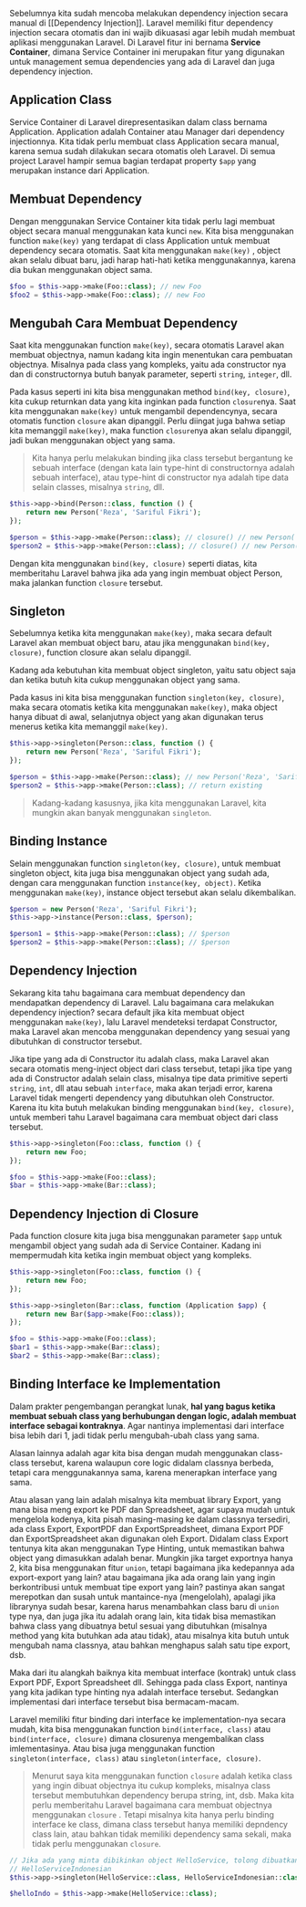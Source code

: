 Sebelumnya kita sudah mencoba melakukan dependency injection secara manual di [[Dependency Injection]]. Laravel memiliki fitur dependency injection secara otomatis dan ini wajib dikuasasi agar lebih mudah membuat aplikasi menggunakan Laravel. Di Laravel fitur ini bernama **Service Container**, dimana Service Container ini merupakan fitur yang digunakan untuk management semua dependencies yang ada di Laravel dan juga dependency injection.

## Application Class

Service Container di Laravel direpresentasikan dalam class bernama Application. Application adalah Container atau Manager dari dependency injectionnya. Kita tidak perlu membuat class Application secara manual, karena semua sudah dilakukan secara otomatis oleh Laravel. Di semua project Laravel hampir semua bagian terdapat property `$app` yang merupakan instance dari Application.

## Membuat Dependency

Dengan menggunakan Service Container kita tidak perlu lagi membuat object secara manual menggunakan kata kunci `new`. Kita bisa menggunakan function `make(key)` yang terdapat di class Application untuk membuat dependency secara otomatis. Saat kita menggunakan `make(key)` , object akan selalu dibuat baru, jadi harap hati-hati ketika menggunakannya, karena dia bukan menggunakan object sama.

```php
$foo = $this->app->make(Foo::class); // new Foo
$foo2 = $this->app->make(Foo::class); // new Foo
```

## Mengubah Cara Membuat Dependency

Saat kita menggunakan function `make(key)`, secara otomatis Laravel akan membuat objectnya, namun kadang kita ingin menentukan cara pembuatan objectnya. Misalnya pada class yang kompleks, yaitu ada constructor nya dan di constructornya butuh banyak parameter, seperti `string`, `integer`, dll.

Pada kasus seperti ini kita bisa menggunakan method `bind(key, closure)`, kita cukup returnkan data yang kita inginkan pada function `closure`nya. Saat kita menggunakan `make(key)` untuk mengambil dependencynya, secara otomatis function `closure` akan dipanggil. Perlu diingat juga bahwa setiap kita memanggil `make(key)`, maka function `closure`nya akan selalu dipanggil, jadi bukan menggunakan object yang sama.

> Kita hanya perlu melakukan binding jika class tersebut bergantung ke sebuah interface (dengan kata lain type-hint di constructornya adalah sebuah interface), atau type-hint di constructor nya adalah tipe data selain classes, misalnya `string`, dll.

```php
$this->app->bind(Person::class, function () {
	return new Person('Reza', 'Sariful Fikri');
});

$person = $this->app->make(Person::class); // closure() // new Person('Reza', 'Sariful Fikri')
$person2 = $this->app->make(Person::class); // closure() // new Person('Reza', 'Sariful Fikri')
```

Dengan kita menggunakan `bind(key, closure)` seperti diatas, kita memberitahu Laravel bahwa jika ada yang ingin membuat object Person, maka jalankan function `closure` tersebut.

## Singleton

Sebelumnya ketika kita menggunakan `make(key)`, maka secara default Laravel akan membuat object baru, atau jika menggunakan `bind(key, closure)`, function closure akan selalu dipanggil.

Kadang ada kebutuhan kita membuat object singleton, yaitu satu object saja dan ketika butuh kita cukup menggunakan object yang sama.

Pada kasus ini kita bisa menggunakan function `singleton(key, closure)`, maka secara otomatis ketika kita menggunakan `make(key)`, maka object hanya dibuat di awal, selanjutnya object yang akan digunakan terus menerus ketika kita memanggil `make(key)`.

```php
$this->app->singleton(Person::class, function () {
	return new Person('Reza', 'Sariful Fikri');
});

$person = $this->app->make(Person::class); // new Person('Reza', 'Sariful Fikri') if not exist
$person2 = $this->app->make(Person::class); // return existing
```

> Kadang-kadang kasusnya, jika kita menggunakan Laravel, kita mungkin akan banyak menggunakan `singleton`.
<p></p>

## Binding Instance

Selain menggunakan function `singleton(key, closure)`, untuk membuat singleton object, kita juga bisa menggunakan object yang sudah ada, dengan cara menggunakan function `instance(key, object)`. Ketika menggunakan `make(key)`, instance object tersebut akan selalu dikembalikan.

```php
$person = new Person('Reza', 'Sariful Fikri');
$this->app->instance(Person::class, $person);

$person1 = $this->app->make(Person::class); // $person
$person2 = $this->app->make(Person::class); // $person
```

## Dependency Injection

Sekarang kita tahu bagaimana cara membuat dependency dan mendapatkan dependency di Laravel. Lalu bagaimana cara melakukan dependency injection? secara default jika kita membuat object menggunakan `make(key)`, lalu Laravel mendeteksi terdapat Constructor, maka Laravel akan mencoba menggunakan dependency yang sesuai yang dibutuhkan di constructor tersebut.

Jika tipe yang ada di Constructor itu adalah class, maka Laravel akan secara otomatis meng-inject object dari class tersebut, tetapi jika tipe yang ada di Constructor adalah selain class, misalnya tipe data primitive seperti `string`, `int`, dll atau sebuah `interface`, maka akan terjadi error, karena Laravel tidak mengerti dependency yang dibutuhkan oleh Constructor. Karena itu kita butuh melakukan binding menggunakan `bind(key, closure)`, untuk memberi tahu Laravel bagaimana cara membuat object dari class tersebut.

```php
$this->app->singleton(Foo::class, function () {
	return new Foo;
});

$foo = $this->app->make(Foo::class);
$bar = $this->app->make(Bar::class);
```

## Dependency Injection di Closure

Pada function closure kita juga bisa menggunakan parameter `$app` untuk mengambil object yang sudah ada di Service Container. Kadang ini mempermudah kita ketika ingin membuat object yang kompleks.

```php
$this->app->singleton(Foo::class, function () {
	return new Foo;
});

$this->app->singleton(Bar::class, function (Application $app) {
	return new Bar($app->make(Foo::class));
});

$foo = $this->app->make(Foo::class);
$bar1 = $this->app->make(Bar::class);
$bar2 = $this->app->make(Bar::class);
```

## Binding Interface ke Implementation

Dalam prakter pengembangan perangkat lunak, **hal yang bagus ketika membuat sebuah class yang berhubungan dengan logic, adalah membuat interface sebagai kontraknya**. Agar nantinya implementasi dari interface bisa lebih dari 1, jadi tidak perlu mengubah-ubah class yang sama. 

Alasan lainnya adalah agar kita bisa dengan mudah menggunakan class-class tersebut, karena walaupun core logic didalam classnya berbeda, tetapi cara menggunakannya sama, karena menerapkan interface yang sama.

Atau alasan yang lain adalah misalnya kita membuat library Export, yang mana bisa meng export ke PDF dan Spreadsheet, agar supaya mudah untuk mengelola kodenya, kita pisah masing-masing ke dalam classnya tersediri, ada class Export, ExportPDF dan ExportSpreadsheet, dimana Export PDF dan ExportSpreadsheet akan digunakan oleh Export. Didalam class Export tentunya kita akan menggunakan Type Hinting, untuk memastikan bahwa object yang dimasukkan adalah benar. Mungkin jika target exportnya hanya 2, kita bisa menggunakan fitur `union`, tetapi bagaimana jika kedepannya ada export-export yang lain? atau bagaimana jika ada orang lain yang ingin berkontribusi untuk membuat tipe export yang lain? pastinya akan sangat merepotkan dan susah untuk mantaince-nya (mengelolah), apalagi jika librarynya sudah besar, karena harus menambahkan class baru di `union` type nya, dan juga jika itu adalah orang lain, kita tidak bisa memastikan bahwa class yang dibuatnya betul sesuai yang dibutuhkan (misalnya method yang kita butuhkan ada atau tidak), atau misalnya kita butuh untuk mengubah nama classnya, atau bahkan menghapus salah satu tipe export, dsb.

Maka dari itu alangkah baiknya kita membuat interface (kontrak) untuk class Export PDF, Export Spreadsheet dll. Sehingga pada class Export, nantinya yang kita jadikan type hinting nya adalah interface tersebut. Sedangkan implementasi dari interface tersebut bisa bermacam-macam.

Laravel memiliki fitur binding dari interface ke implementation-nya secara mudah, kita bisa menggunakan function `bind(interface, class)` atau `bind(interface, closure)` dimana closurenya mengembalikan class imlementasinya. Atau bisa juga menggunakan function `singleton(interface, class)` atau `singleton(interface, closure)`.

> Menurut saya kita menggunakan function `closure` adalah ketika class yang ingin dibuat objectnya itu cukup kompleks, misalnya class tersebut membutuhkan dependency berupa string, int, dsb. Maka kita perlu memberitahu Laravel bagaimana cara membuat objectnya menggunakan `closure` . Tetapi misalnya kita hanya perlu binding interface ke class, dimana class tersebut hanya memiliki depndency class lain, atau bahkan tidak memiliki dependency sama sekali, maka tidak perlu menggunakan `closure`.

```php
// Jika ada yang minta dibikinkan object HelloService, tolong dibuatkannya dalam
// HelloServiceIndonesian
$this->app->singleton(HelloService::class, HelloServiceIndonesian::class);

$helloIndo = $this->app->make(HelloService::class);
```